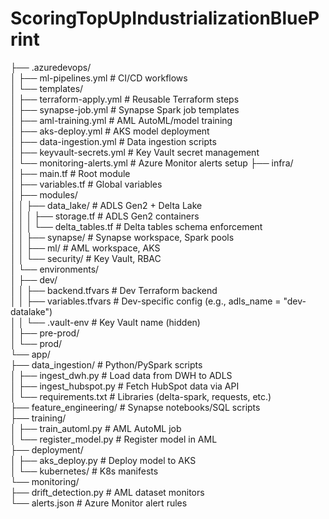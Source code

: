 # ScoringTopUpIndustrializationBluePrint


├── .azuredevops/  
│   ├── ml-pipelines.yml              # CI/CD workflows  
│   └── templates/  
│       ├── terraform-apply.yml       # Reusable Terraform steps  
│       ├── synapse-job.yml           # Synapse Spark job templates  
│       ├── aml-training.yml          # AML AutoML/model training  
│       ├── aks-deploy.yml            # AKS model deployment  
│       ├── data-ingestion.yml        # Data ingestion scripts  
│       ├── keyvault-secrets.yml      # Key Vault secret management  
│       └── monitoring-alerts.yml     # Azure Monitor alerts setup
├── infra/  
│   ├── main.tf                       # Root module  
│   ├── variables.tf                  # Global variables  
│   ├── modules/  
│   │   ├── data_lake/                # ADLS Gen2 + Delta Lake  
│   │   │   ├── storage.tf            # ADLS Gen2 containers  
│   │   │   └── delta_tables.tf       # Delta tables schema enforcement  
│   │   ├── synapse/                  # Synapse workspace, Spark pools  
│   │   ├── ml/                       # AML workspace, AKS  
│   │   └── security/                 # Key Vault, RBAC  
│   └── environments/  
│       ├── dev/  
│       │   ├── backend.tfvars        # Dev Terraform backend  
│       │   ├── variables.tfvars      # Dev-specific config (e.g., adls_name = "dev-datalake")  
│       │   └── .vault-env           # Key Vault name (hidden)  
│       ├── pre-prod/  
│       └── prod/  
└── app/  
    ├── data_ingestion/               # Python/PySpark scripts  
    │   ├── ingest_dwh.py             # Load data from DWH to ADLS  
    │   ├── ingest_hubspot.py         # Fetch HubSpot data via API  
    │   └── requirements.txt          # Libraries (delta-spark, requests, etc.)  
    ├── feature_engineering/          # Synapse notebooks/SQL scripts  
    ├── training/  
    │   ├── train_automl.py           # AML AutoML job  
    │   └── register_model.py         # Register model in AML  
    ├── deployment/  
    │   ├── aks_deploy.py             # Deploy model to AKS  
    │   └── kubernetes/               # K8s manifests  
    └── monitoring/  
        ├── drift_detection.py        # AML dataset monitors  
        └── alerts.json               # Azure Monitor alert rules
